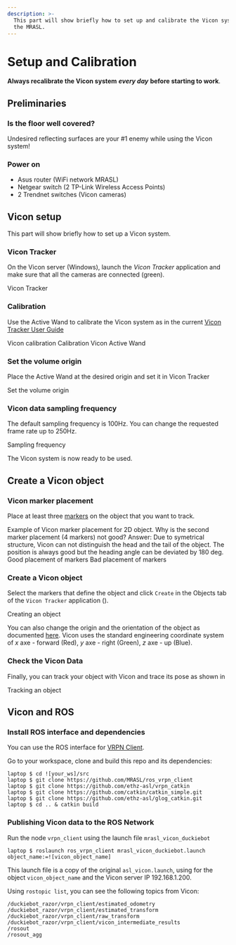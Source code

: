 ```yaml
---
description: >-
  This part will show briefly how to set up and calibrate the Vicon system at
  the MRASL.
---
```


# Setup and Calibration

**Always recalibrate the Vicon system** _**every day**_ **before starting to work**.

## Preliminaries

### Is the floor well covered?

Undesired reflecting surfaces are your \#1 enemy while using the Vicon system!

### Power on

* Asus router \(WiFi network MRASL\)
* Netgear switch \(2 TP-Link Wireless Access Points\)
* 2 Trendnet switches \(Vicon cameras\)

## Vicon setup

This part will show briefly how to set up a Vicon system.

### Vicon Tracker

On the Vicon server \(Windows\), launch the _Vicon Tracker_ application and make sure that all the cameras are connected \(green\).

Vicon Tracker

### Calibration

Use the Active Wand to calibrate the Vicon system as in the current [Vicon Tracker User Guide](https://docs.Vicon.com/display/Tracker34/Tracker+documentation)

Vicon calibration Calibration Vicon Active Wand

### Set the volume origin

Place the Active Wand at the desired origin and set it in Vicon Tracker

Set the volume origin

### Vicon data sampling frequency

The default sampling frequency is 100Hz. You can change the requested frame rate up to 250Hz.

Sampling frequency

The Vicon system is now ready to be used.

## Create a Vicon object

### Vicon marker placement

Place at least three [markers](https://www.vicon.com/products/vicon-devices/markers-and-suits) on the object that you want to track.

Example of Vicon marker placement for 2D object. Why is the second marker placement \(4 markers\) not good? Answer: Due to symetrical structure, Vicon can not distinguish the head and the tail of the object. The position is always good but the heading angle can be deviated by 180 deg. Good placement of markers Bad placement of markers

### Create a Vicon object

Select the markers that define the object and click `Create` in the Objects tab of the `Vicon Tracker` application \(\).

Creating an object

You can also change the origin and the orientation of the object as documented [here](https://docs.vicon.com/display/Tracker33/About+the+Objects+tab). Vicon uses the standard engineering coordinate system of $x$ axe - forward \(Red\), $y$ axe - right \(Green\), $z$ axe - up \(Blue\).

### Check the Vicon Data

Finally, you can track your object with Vicon and trace its pose as shown in

Tracking an object

## Vicon and ROS <a id="ros-setup status=ready"></a>

### Install ROS interface and dependencies

You can use the ROS interface for [VRPN Client](http://www.cs.unc.edu/Research/vrpn/).

Go to your workspace, clone and build this repo and its dependencies:

```text
laptop $ cd ![your_ws]/src
laptop $ git clone https://github.com/MRASL/ros_vrpn_client
laptop $ git clone https://github.com/ethz-asl/vrpn_catkin
laptop $ git clone https://github.com/catkin/catkin_simple.git
laptop $ git clone https://github.com/ethz-asl/glog_catkin.git
laptop $ cd .. & catkin build
```

### Publishing Vicon data to the ROS Network

Run the node `vrpn_client` using the launch file `mrasl_vicon_duckiebot`

```text
laptop $ roslaunch ros_vrpn_client mrasl_vicon_duckiebot.launch object_name:=![vicon_object_name]
```

This launch file is a copy of the original `asl_vicon.launch`, using for the object `vicon_object_name` and the Vicon server IP 192.168.1.200.

Using `rostopic list`, you can see the following topics from Vicon:

```text
/duckiebot_razor/vrpn_client/estimated_odometry                                                      /duckiebot_razor/vrpn_client/estimated_transform                                                     
/duckiebot_razor/vrpn_client/raw_transform                                                           
/duckiebot_razor/vrpn_client/vicon_intermediate_results                                              
/rosout                                                                                               
/rosout_agg
```

